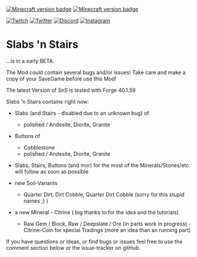 [![Minecraft version badge](https://img.shields.io/badge/mc%20version-1.18x-3b8526)](#)
[![Minecraft version badge](https://img.shields.io/badge/mc%20version-1.19x-3b8526)](#)


[![Twitch](https://img.shields.io/twitch/status/dancervlt69?style=social)](https://twitch.tv//dancervlt69/)
[![Twitter](https://img.shields.io/twitter/follow/DancerVlt69)](https://twitter.com/intent/follow?screen_name=dancervlt69)
[![Discord](https://img.shields.io/discord/336920528180740096)](https://www.discord.gg/hfdUWB6Gyg)
[![Instagram](https://img.shields.io/badge/DancerVLT69-Instagram-9cf)](https://www.instagram.com/dancervlt69/)

Slabs 'n Stairs
===============


...is in a early BETA.

The Mod could contain several bugs and/or issues!
Take care and make a copy of your SaveGame before use this Mod!


The latest Version of SnS is tested with Forge 40.1.59

Slabs 'n Stairs contains right now:

* Slabs (and Stairs - disabled due to an unknown bug) of
    - polished / Andesite, Diorite, Granite

* Buttons of
    - Cobblestone
    - polished / Andesite, Diorite, Granite

* Slabs, Stairs, Buttons (and mor) for the most of the Minerals/Stones/etc. will follow as soon as possible

* new Soil-Variants
    - Quarter Dirt, Dirt Cobble, Quarter Dirt Cobble (sorry for this stupid names ;) )

* a new Mineral - Citrine ( big thanks to for the idea and the tutorials)
    - Raw Gem / Block, Raw / Deepslate / Ore (in parts work in progress)
    -Citrine-Coin for special Tradings (more an idea than an running part)

If you have questions or ideas, or find bugs or issues feel free to use the comment section below
or the issue-tracker on gitHub.
